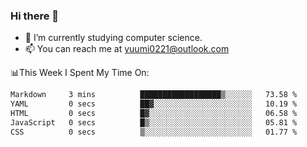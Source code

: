 ### Hi there 👋

- 📕 I’m currently studying computer science.
- 📫 You can reach me at yuumi0221@outlook.com


📊This Week I Spent My Time On:
<!--START_SECTION:waka-->

```txt
Markdown     3 mins          ██████████████████▒░░░░░░   73.58 %
YAML         0 secs          ██▓░░░░░░░░░░░░░░░░░░░░░░   10.19 %
HTML         0 secs          █▓░░░░░░░░░░░░░░░░░░░░░░░   06.58 %
JavaScript   0 secs          █▒░░░░░░░░░░░░░░░░░░░░░░░   05.81 %
CSS          0 secs          ▒░░░░░░░░░░░░░░░░░░░░░░░░   01.77 %
```

<!--END_SECTION:waka-->

<!--
**Yuumi0221/Yuumi0221** is a ✨ _special_ ✨ repository because its `README.md` (this file) appears on your GitHub profile.

Here are some ideas to get you started:

- 🔭 I’m currently working on ...
- 🌱 I’m currently learning ...
- 👯 I’m looking to collaborate on ...
- 🤔 I’m looking for help with ...
- 💬 Ask me about ...
- 📫 How to reach me: ...
- 😄 Pronouns: ...
- ⚡ Fun fact: ...
-->
